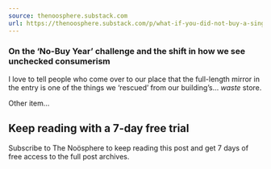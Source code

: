 ```yaml
---
source: thenoosphere.substack.com
url: https://thenoosphere.substack.com/p/what-if-you-did-not-buy-a-single
---
```


### On the ‘No-Buy Year’ challenge and the shift in how we see unchecked consumerism

I love to tell people who come over to our place that the full-length mirror in the entry is one of the things we ‘rescued’ from our building’s… _waste_ store.

Other item…

## Keep reading with a 7-day free trial

Subscribe to The Noösphere to keep reading this post and get 7 days of free access to the full post archives.
